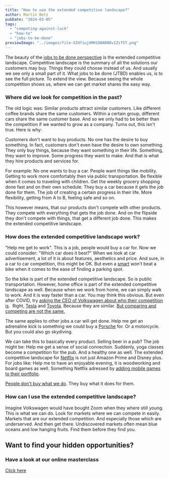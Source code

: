 ```yaml
---
title: "How to use the extended competitive landscape?"
author: Martin Betz
pubDate: "2024-03-05"
tags:
  - "competing-against-luck"
  - "how-to"
  - "jobs-to-be-done"
previewImage: "../images/file-XZdfiujXMH190AR0OvIZzf5T.png"
---
```


The beauty of the [jobs to be done perspective](/en/blog/understanding-the-jobs-to-be-done-perspective/) is the extended competitive landscape. Competitive landscape is the summary of all the solutions our customers may buy. Things they could choose instead of us. And usually we see only a small part of it. What jobs to be done (JTBD) enables us, is to see the full picture. To extend the view. Because seeing the whole competition shows us, where we can get market shares the easy way.

### Where did we look for competition in the past?

The old logic was: Similar products attract similar customers. Like different coffee brands share the same customers. Within a certain group, different cars share the same customer base. And so we only had to be better than the competition if we wanted to grow as a company. Turns out, this isn't true. Here is why:

Customers don't want to buy products. No one has the desire to buy something. In fact, customers don't even have the desire to own something. They only buy things, because they want something in their life. Something, they want to improve. Some progress they want to make. And that is what they hire products and services for.

For example: No one wants to buy a car. People want things like mobility. Getting to work more comfortably then via public transportation. Be flexible when it comes to traveling with children. Get the weekly grocery shopping done fast and on their own schedule. They buy a car because it gets the job done for them. The job of creating a certain progress in their life. More flexibility, getting from A to B, feeling safe and so on.

This however means, that our products don't compete with other products. They compete with everything that gets the job done. And on the flipside they don't compete with things, that get a different job done. This makes the extended competitive landscape.

### How does the extended competitive landscape work?

"Help me get to work". This is a job, people would buy a car for. Now we could consider: "Which car does it best?" When we look at car advertisement, a lot of it is about features, aesthetics and price. And sure, in a car to car competition, this might be OK. But even a [smart](http://smart.com) won't beat a bike when it comes to the ease of finding a parking spot.

So the bike is part of the extended competitive landscape. So is public transportation. However, home office is part of the extended competitive landscape as well. Because when we work from home, we can simply walk to work. And it is way faster than a car. You may think this obvious. But even after COVID, try [asking the CEO of Volkswagen about who their competition is](https://youtu.be/8RL-oDmqnks?si=Xd0Xh24P3dbIPVOd).  Right, [Tesla](http://tesla.com) and [Toyota](http://toyota.com). Because they are similar. [But comparing and competing are not the same.](/en/blog/confusing-correlation-with-causality/)

The same applies to other jobs a car will get done. Help me get an adrenaline kick is something we could buy a [Porsche](http://porsche.com) for. Or a motorcycle. But you could also go skydiving.

We can take this to basically every product. Selling beer in a pub? The job might be: Help me get a sense of social connection. Suddenly, yoga classes become a competition for the pub. And a healthy one as well. The extended competitive landscape for [Netflix](http://netflix.com) is not just Amazon Prime and Disney plus. For jobs like: Help me to have an enjoyable evening, it is woodworking and board games as well. Something Netflix adressed by [adding mobile games to their portfolio](https://www.whats-on-netflix.com/whats-new/full-list-of-games-available-on-netflix-10-2023/).

[People don't buy what we do](https://www.youtube.com/watch?v=UedER61oUy4&ab_channel=BlueOceanUSA). They buy what it does for them.

### How can I use the extended competitive landscape?

Imagine Volkswagen would have bought Zoom when they where still young. This is what we can do. Look for markets where we can compete in easily. Markets that are our extended competition. And especially those which are underserved. And then get there. Undiscovered markets often mean blue oceans and low hanging fruits. Find them before they find you.

## Want to find your hidden opportunities?

### Have a look at our online masterclass

[Click here](https://utxo.solutions/services/mastering-jobs-to-be-done-online-workshop/)
